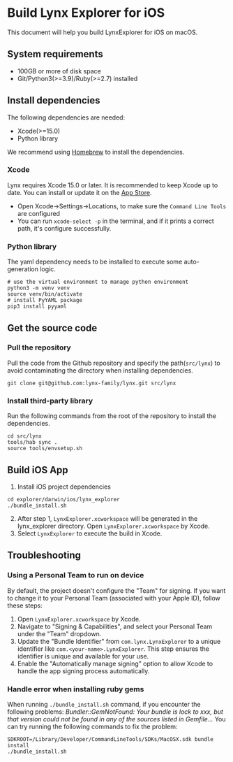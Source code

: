 # Build Lynx Explorer for iOS

This document will help you build LynxExplorer for iOS on macOS.

## System requirements

- 100GB or more of disk space
- Git/Python3(>=3.9)/Ruby(>=2.7) installed

## Install dependencies

The following dependencies are needed:

- Xcode(>=15.0)
- Python library

We recommend using [Homebrew](https://brew.sh/) to install the dependencies.

### Xcode

Lynx requires Xcode 15.0 or later. It is recommended to keep Xcode up to date. You can install or update it on the [App Store](https://developer.apple.com/xcode/).

- Open Xcode->Settings->Locations, to make sure the `Command Line Tools` are configured
- You can run `xcode-select -p` in the terminal, and if it prints a correct path, it's configure successfully.

### Python library

The yaml dependency needs to be installed to execute some auto-generation logic.

```
# use the virtual environment to manage python environment
python3 -m venv venv
source venv/bin/activate
# install PyYAML package
pip3 install pyyaml
```

## Get the source code

### Pull the repository

Pull the code from the Github repository and specify the path(`src/lynx`) to avoid contaminating the directory when installing dependencies.

```
git clone git@github.com:lynx-family/lynx.git src/lynx
```

### Install third-party library

Run the following commands from the root of the repository to install the dependencies.

```
cd src/lynx
tools/hab sync .
source tools/envsetup.sh
```

## Build iOS App

1. Install iOS project dependencies
```
cd explorer/darwin/ios/lynx_explorer
./bundle_install.sh
```
2. After step 1, `LynxExplorer.xcworkspace` will be generated in the lynx_explorer directory. Open `LynxExplorer.xcworkspace` by Xcode.
3. Select `LynxExplorer` to execute the build in Xcode.

## Troubleshooting

### Using a Personal Team to run on device

By default, the project doesn't configure the "Team" for signing. If you want to change it to your Personal Team (associated with your Apple ID), follow these steps:

1. Open `LynxExplorer.xcworkspace` by Xcode.
2. Navigate to "Signing & Capabilities", and select your Personal Team under the "Team" dropdown.
3. Update the "Bundle Identifier" from `com.lynx.LynxExplorer` to a unique identifier like `com.<your-name>.LynxExplorer`. This step ensures the identifier is unique and available for your use.
4. Enable the "Automatically manage signing" option to allow Xcode to handle the app signing process automatically.

### Handle error when installing ruby gems

When running `./bundle_install.sh` command, if you encounter the following problems: *Bundler::GemNotFound: Your bundle is lock to xxx, but that version could not be found in any of the sources listed in Gemfile...* You can try running the following commands to fix the problem:
```
SDKROOT=/Library/Developer/CommandLineTools/SDKs/MacOSX.sdk bundle install
./bundle_install.sh
```

